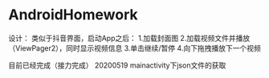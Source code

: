# AndroidHomework
设计：
类似于抖音界面，启动App之后：
1.加载封面图
2.加载视频文件并播放（ViewPager2），同时显示视频信息
3.单击继续/暂停
4.向下拖拽播放下一个视频

目前已经完成（接力完成）
20200519 mainactivity下json文件的获取
